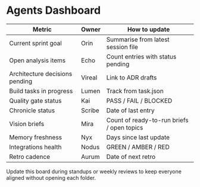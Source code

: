 # Agents Dashboard

| Metric | Owner | How to update |
|--------|-------|---------------|
| Current sprint goal | Orin | Summarise from latest session file |
| Open analysis items | Echo | Count entries with status pending |
| Architecture decisions pending | Vireal | Link to ADR drafts |
| Build tasks in progress | Lumen | Track from task.json |
| Quality gate status | Kai | PASS / FAIL / BLOCKED |
| Chronicle status | Scribe | Date of last entry |
| Vision briefs | Mira | Count of ready-to-run briefs / open topics |
| Memory freshness | Nyx | Days since last update |
| Integrations health | Nodus | GREEN / AMBER / RED |
| Retro cadence | Aurum | Date of next retro |

Update this board during standups or weekly reviews to keep everyone aligned without opening each folder.
